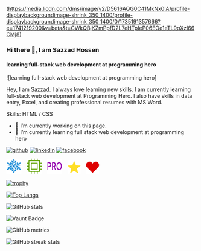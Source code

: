 
(https://media.licdn.com/dms/image/v2/D5616AQG0C41MxNx0lA/profile-displaybackgroundimage-shrink_350_1400/profile-displaybackgroundimage-shrink_350_1400/0/1735191357666?e=1741219200&v=beta&t=CWkQBjKZmPpfD2L7eHTpIeP06EOe1eTL9qXzl66CMj8)
### Hi there 👋, I am Sazzad Hossen
#### learning full-stack web development at programming hero
![learning full-stack web development at programming hero]

Hey, I am Sazzad. I always love learning new skills. I am currently learning full-stack web development at Programming Hero. I also have skills in data entry, Excel, and creating professional resumes with MS Word.

Skills: HTML / CSS

- 🔭 I’m currently working on this page. 
- 🌱 I’m currently learning full stack web development at programming hero 


[<img src='https://cdn.jsdelivr.net/npm/simple-icons@3.0.1/icons/github.svg' alt='github' height='40'>](https://github.com/https://github.com/MD-SAZZAD-HOSSEN-272)  [<img src='https://cdn.jsdelivr.net/npm/simple-icons@3.0.1/icons/linkedin.svg' alt='linkedin' height='40'>](https://www.linkedin.com/in/www.linkedin.com/in/sazzad272/)  [<img src='https://cdn.jsdelivr.net/npm/simple-icons@3.0.1/icons/facebook.svg' alt='facebook' height='40'>](https://www.facebook.com/https://www.facebook.com/mdsazzad272/)  

<a href='https://archiveprogram.github.com/'><img src='https://raw.githubusercontent.com/acervenky/animated-github-badges/master/assets/acbadge.gif' width='40' height='40'></a> <a href='https://docs.github.com/en/developers'><img src='https://raw.githubusercontent.com/acervenky/animated-github-badges/master/assets/devbadge.gif' width='40' height='40'></a> <a href='https://github.com/pricing'><img src='https://raw.githubusercontent.com/acervenky/animated-github-badges/master/assets/pro.gif' width='40' height='40'></a> <a href='https://stars.github.com/'><img src='https://raw.githubusercontent.com/acervenky/animated-github-badges/master/assets/starbadge.gif' width='35' height='35'></a> <a href='https://docs.github.com/en/github/supporting-the-open-source-community-with-github-sponsors'><img src='https://raw.githubusercontent.com/acervenky/animated-github-badges/master/assets/sponsorbadge.gif' width='35' height='35'></a> 

[![trophy](https://github-profile-trophy.vercel.app/?username=https://github.com/MD-SAZZAD-HOSSEN-272)](https://github.com/ryo-ma/github-profile-trophy)

[![Top Langs](https://github-readme-stats.vercel.app/api/top-langs/?username=https://github.com/MD-SAZZAD-HOSSEN-272)](https://github.com/anuraghazra/github-readme-stats)

![GitHub stats](https://github-readme-stats.vercel.app/api?username=https://github.com/MD-SAZZAD-HOSSEN-272&show_icons=true&count_private=true)  

![Vaunt Badge](https://api.vaunt.dev/v1/github/entities/https://github.com/MD-SAZZAD-HOSSEN-272/contributions?format=svg&private=true)  

![GitHub metrics](https://metrics.lecoq.io/https://github.com/MD-SAZZAD-HOSSEN-272)  

![GitHub streak stats](https://streak-stats.demolab.com/?user=https://github.com/MD-SAZZAD-HOSSEN-272)  


